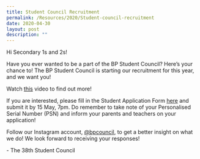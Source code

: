 ```yaml
---
title: Student Council Recruitment
permalink: /Resources/2020/Student-council-recruitment
date: 2020-04-30
layout: post
description: ""
---
```

Hi Secondary 1s and 2s!

  

Have you ever wanted to be a part of the BP Student Council? Here’s your chance to! The BP Student Council is starting our recruitment for this year, and we want you! 

  

Watch [this](https://drive.google.com/open?id=1ArVI-jxJxVZtujvoLvQu3ulUU1Y8Qp7H) video to find out more!

  

If you are interested, please fill in the Student Application Form [here](https://forms.gle/8VioY86nMmDEdvzn9) and submit it by 15 May, 7pm. Do remember to take note of your Personalised Serial Number (PSN) and inform your parents and teachers on your application!

  

Follow our Instagram account, [@bpcouncil](https://www.instagram.com/bpcouncil/), to get a better insight on what we do! We look forward to receiving your responses!

  

\- The 38th Student Council
